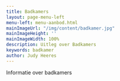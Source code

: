 ```yaml
---
title: Badkamers
layout: page-menu-left
menu-left: menu-aanbod.html
mainImageUrl: "/img/content/badkamer.jpg"
mainImageHeight: ''
mainImageWidth: 100%
description: Uitleg over Badkamers
keywords: badkamer
author: Judy Heeres
---
```


Informatie over badkamers
